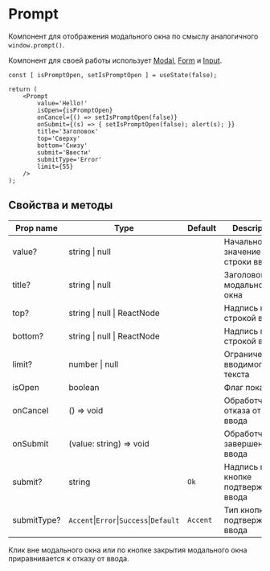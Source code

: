 # Prompt
Компонент для отображения модального окна по смыслу аналогичного `window.prompt()`.

Компонент для своей работы использует [Modal](./Modal.md), [Form](../Form.md) и [Input](../Input.md).

```tsx
const [ isPromptOpen, setIsPromptOpen ] = useState(false);

return (
    <Prompt
        value='Hello!'
        isOpen={isPromptOpen}
        onCancel={() => setIsPromptOpen(false)}
        onSubmit={(s) => { setIsPromptOpen(false); alert(s); }}
        title='Заголовок'
        top='Сверху'
        bottom='Снизу'
        submit='Ввести'
        submitType='Error'
        limit={55}
    />
);
```

## Свойства и методы
|Prop name|Type|Default|Description|
|---------|----|-------|-----------|
|value?|string \| null||Начальное значение строки ввода|
|title?|string \| null||Заголовок модального окна|
|top?|string \| null \| ReactNode||Надпись над строкой ввода|
|bottom?|string \| null \| ReactNode||Надпись под строкой ввода|
|limit?|number \| null||Ограничение вводимого текста|
|isOpen|boolean||Флаг показа|
|onCancel|() => void||Обработчик отказа от ввода|
|onSubmit|(value: string) => void||Обработчик завершения ввода|
|submit?|string|`Ok`|Надпись на кнопке подтверждения ввода|
|submitType?|`Accent`\|`Error`\|`Success`\|`Default`|`Accent`|Тип кнопки подтверждения ввода|

Клик вне модального окна или по кнопке закрытия модального окна приравнивается к отказу от ввода.
